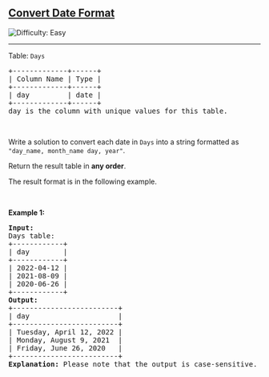 <h2><a href="https://leetcode.com/problems/convert-date-format">Convert Date Format</a></h2> <img src='https://img.shields.io/badge/Difficulty-Easy-brightgreen' alt='Difficulty: Easy' /><hr><p>Table: <code>Days</code></p>

<pre>
+-------------+------+
| Column Name | Type |
+-------------+------+
| day         | date |
+-------------+------+
day is the column with unique values for this table.
</pre>

<p>&nbsp;</p>

<p>Write a solution&nbsp;to convert each date in <code>Days</code> into a string formatted as <code>&quot;day_name, month_name day, year&quot;</code>.</p>

<p>Return the result table in <strong>any order</strong>.</p>

<p>The&nbsp;result format is in the following example.</p>

<p>&nbsp;</p>
<p><strong class="example">Example 1:</strong></p>

<pre>
<strong>Input:</strong> 
Days table:
+------------+
| day        |
+------------+
| 2022-04-12 |
| 2021-08-09 |
| 2020-06-26 |
+------------+
<strong>Output:</strong> 
+-------------------------+
| day                     |
+-------------------------+
| Tuesday, April 12, 2022 |
| Monday, August 9, 2021  |
| Friday, June 26, 2020   |
+-------------------------+
<strong>Explanation:</strong> Please note that the output is case-sensitive.
</pre>
